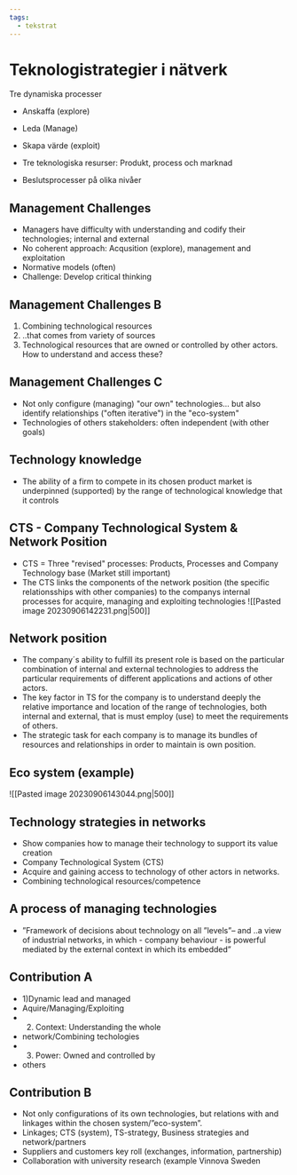```yaml
---
tags:
  - tekstrat
---
```

# Teknologistrategier i nätverk

Tre dynamiska processer
- Anskaffa (explore)
- Leda (Manage)
- Skapa värde (exploit)

- Tre teknologiska resurser: Produkt, process och marknad
- Beslutsprocesser på olika nivåer

## Management Challenges
- Managers have difficulty with understanding and codify their technologies; internal and external 
- No coherent approach: Acqusition (explore), management and exploitation 
- Normative models (often) 
- Challenge: Develop critical thinking

## Management Challenges B
1. Combining technological resources
2. ..that comes from variety of sources
3. Technological resources that are owned or controlled by other actors. How to understand and access these?

## Management Challenges C
- Not only configure (managing) "our own" technologies... but also identify relationships ("often iterative") in the "eco-system"
- Technologies of others stakeholders: often independent (with other goals)

## Technology knowledge
- The ability of a firm to compete in its chosen product market is underpinned (supported) by the range of technological knowledge that it controls

## CTS - Company Technological System & Network Position
- CTS = Three "revised" processes: Products, Processes and Company Technology base (Market still important)
- The CTS links the components of the network position (the specific relationsships with other companies) to the companys internal processes for acquire, managing and exploiting technologies
![[Pasted image 20230906142231.png|500]]

## Network position
- The company´s ability to fulfill its present role is based on the particular combination of internal and external technologies to address the particular requirements of different applications and actions of other actors.
- The key factor in TS for the company is to understand deeply the relative importance and location of the range of technologies, both internal and external, that is must employ (use) to meet the requirements of others. 
- The strategic task for each company is to manage its bundles of resources and relationships in order to maintain is own position.

## Eco system (example)
![[Pasted image 20230906143044.png|500]]

## Technology strategies in networks
- Show companies how to manage their technology to support its value creation
- Company Technological System (CTS)
- Acquire and gaining access to technology of other actors in networks.
- Combining technological resources/competence

## A process of managing technologies
- ”Framework of decisions about technology on all ”levels”– and ..a view of industrial networks, in which - company behaviour - is powerful mediated by the external context in which its embedded”

## Contribution A
- 1)Dynamic lead and managed 
- Aquire/Managing/Exploiting 
- 2) Context: Understanding the whole 
- network/Combining techologies 
- 3) Power: Owned and controlled by 
- others
## Contribution B
- Not only configurations of its own technologies, but relations with and linkages within the chosen system/”eco-system”. 
- Linkages; CTS (system), TS-strategy, Business strategies and network/partners 
- Suppliers and customers key roll (exchanges, information, partnership) 
- Collaboration with university research (example Vinnova Sweden
